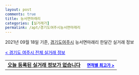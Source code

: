 ```yaml
---
layout: post
comments: true
title: 능서면마래리
categories: [실거래가]
permalink: /apt/경기도여주시능서면마래리
---
```


2021년 09월 18일 기준, <a href="/apt/경기도여주시">경기도여주시</a> 능서면마래리 한달간 실거래 정보

<a style="color: blue;" href="/apt/경기도여주시">< 경기도 여주시 전체 실거래 정보</a>
<!---- start ---->
<table>
  <tr>
    <td colspan="4" style="font-weight: bold;"><a href="/apt/경기도여주시능서면마래리{name_without_space}">오늘 등록된 실거래 정보가 없습니다</a> &nbsp;&nbsp;&nbsp; <a style="color: blue; font-size: smaller;" href="/apt/경기도여주시능서면마래리{name_without_space}">면적별 최고가 ></a></td>
  </tr>
    
</table>
<!---- end ---->
    